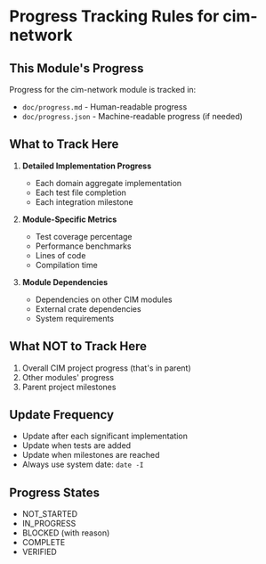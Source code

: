 # Progress Tracking Rules for cim-network

## This Module's Progress

Progress for the cim-network module is tracked in:
- `doc/progress.md` - Human-readable progress
- `doc/progress.json` - Machine-readable progress (if needed)

## What to Track Here

1. **Detailed Implementation Progress**
   - Each domain aggregate implementation
   - Each test file completion
   - Each integration milestone

2. **Module-Specific Metrics**
   - Test coverage percentage
   - Performance benchmarks
   - Lines of code
   - Compilation time

3. **Module Dependencies**
   - Dependencies on other CIM modules
   - External crate dependencies
   - System requirements

## What NOT to Track Here

1. Overall CIM project progress (that's in parent)
2. Other modules' progress
3. Parent project milestones

## Update Frequency

- Update after each significant implementation
- Update when tests are added
- Update when milestones are reached
- Always use system date: `date -I`

## Progress States

- NOT_STARTED
- IN_PROGRESS 
- BLOCKED (with reason)
- COMPLETE
- VERIFIED